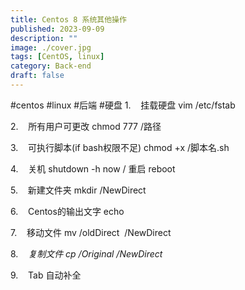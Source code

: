 ```yaml
---
title: Centos 8 系统其他操作
published: 2023-09-09
description: ""
image: ./cover.jpg
tags: [CentOS, linux]
category: Back-end
draft: false
---
```

#centos #linux #后端 #硬盘 
1.    挂载硬盘 vim /etc/fstab

2.    所有用户可更改 chmod 777 /路径

3.    可执行脚本(if bash权限不足) chmod +x /脚本名.sh

4.    关机 shutdown -h now / 重启 reboot

5.    新建文件夹 mkdir /NewDirect

6.    Centos的输出文字 echo

7.    移动文件 mv /oldDirect  /NewDirect

8.    _复制文件_ _cp /Original /NewDirect_

9.    Tab 自动补全


